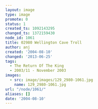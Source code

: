 ```yaml
---
layout: image
type: image
promote: 0
status: 1
created_ts: 1092143295
changed_ts: 1372159430
node_id: 1061
title: 02980 Wellington Cave Troll
author: anj
created: '2004-08-10'
changed: '2013-06-25'
tags:
  - The Return Of The King
  - 2003/11 - November 2003
images:
  - src: image/images/129_2980-1061.jpg
    name: 129_2980-1061.jpg
url: "/node/1061/"
aliases: []
date: '2004-08-10'
---
```


